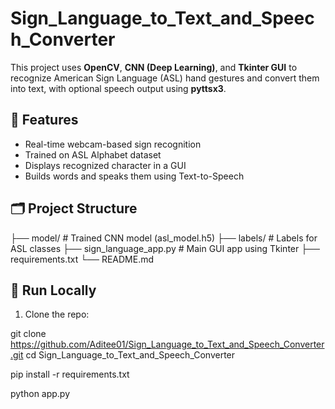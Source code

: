 # Sign_Language_to_Text_and_Speech_Converter

This project uses **OpenCV**, **CNN (Deep Learning)**, and **Tkinter GUI** to recognize American Sign Language (ASL) hand gestures and convert them into text, with optional speech output using **pyttsx3**.

## 🔧 Features

- Real-time webcam-based sign recognition
- Trained on ASL Alphabet dataset
- Displays recognized character in a GUI
- Builds words and speaks them using Text-to-Speech


## 🗂️ Project Structure
├── model/ # Trained CNN model (asl_model.h5)
├── labels/ # Labels for ASL classes
├── sign_language_app.py # Main GUI app using Tkinter
├── requirements.txt
└── README.md


## 🚀 Run Locally

1. Clone the repo:

git clone https://github.com/Aditee01/Sign_Language_to_Text_and_Speech_Converter.git
cd Sign_Language_to_Text_and_Speech_Converter

pip install -r requirements.txt

python app.py



